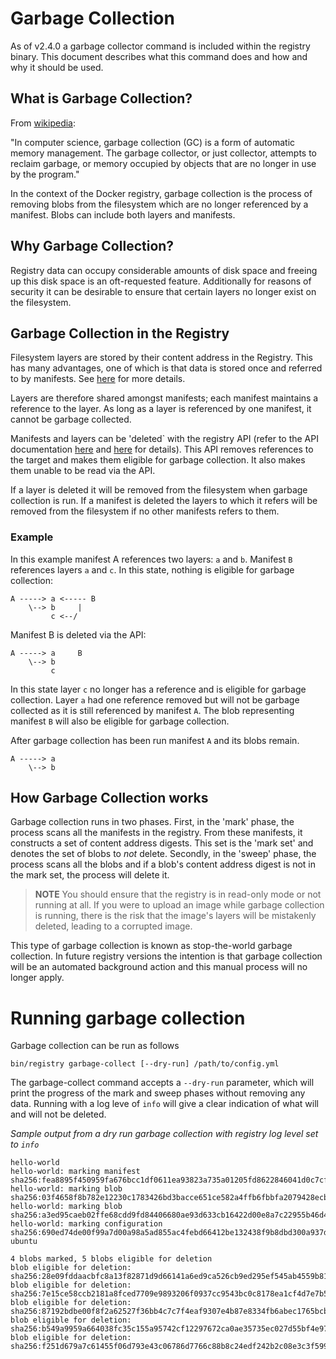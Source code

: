 <!--[metadata]>
+++
title = "Garbage Collection"
description = "High level discussion of garbage collection"
keywords = ["registry, garbage, images, tags, repository, distribution"]
+++
<![end-metadata]-->

# Garbage Collection

As of v2.4.0 a garbage collector command is included within the registry binary.
This document describes what this command does and how and why it should be used.

## What is Garbage Collection?

From [wikipedia](https://en.wikipedia.org/wiki/Garbage_collection_(computer_science)):

"In computer science, garbage collection (GC) is a form of automatic memory management. The
garbage collector, or just collector, attempts to reclaim garbage, or memory occupied by
objects that are no longer in use by the program."

In the context of the Docker registry, garbage collection is the process of
removing blobs from the filesystem which are no longer referenced by a
manifest.  Blobs can include both layers and manifests.


## Why Garbage Collection?

Registry data can occupy considerable amounts of disk space and freeing up
this disk space is an oft-requested feature.  Additionally for reasons of security it
can be desirable to ensure that certain layers no longer exist on the filesystem.


## Garbage Collection in the Registry

Filesystem layers are stored by their content address in the Registry.  This
has many advantages, one of which is that data is stored once and referred to by manifests.
See [here](compatibility.md#content-addressable-storage-cas) for more details.

Layers are therefore shared amongst manifests; each manifest maintains a reference
to the layer.  As long as a layer is referenced by one manifest, it cannot be garbage
collected.

Manifests and layers can be 'deleted` with the registry API (refer to the API
documentation [here](spec/api.md#deleting-a-layer) and
[here](spec/api.md#deleting-an-image) for details).  This API removes references
to the target and makes them eligible for garbage collection.  It also makes them
unable to be read via the API.

If a layer is deleted it will be removed from the filesystem when garbage collection
is run.  If a manifest is deleted the layers to which it refers will be removed from
the filesystem if no other manifests refers to them.


### Example

In this example manifest A references two layers: `a` and `b`.  Manifest `B` references
layers `a` and `c`.  In this state, nothing is eligible for garbage collection:

```
A -----> a <----- B
    \--> b     |
         c <--/
```

Manifest B is deleted via the API:

```
A -----> a     B
    \--> b
         c
```

In this state layer `c` no longer has a reference and is eligible for garbage
collection.  Layer `a` had one reference removed but will not be garbage
collected as it is still referenced by manifest `A`.  The blob representing
manifest `B` will also be eligible for garbage collection.

After garbage collection has been run manifest `A` and its blobs remain.

```
A -----> a
    \--> b
```


## How Garbage Collection works

Garbage collection runs in two phases. First, in the 'mark' phase, the process
scans all the manifests in the registry. From these manifests, it constructs a
set of content address digests. This set is the 'mark set' and denotes the set
of blobs to *not* delete. Secondly, in the 'sweep' phase, the process scans all
the blobs and if a blob's content address digest is not in the mark set, the
process will delete it.


> **NOTE** You should ensure that the registry is in read-only mode or not running at
> all. If you were to upload an image while garbage collection is running, there is the
> risk that the image's layers will be mistakenly deleted, leading to a corrupted image.

This type of garbage collection is known as stop-the-world garbage collection.  In future
registry versions the intention is that garbage collection will be an automated background
action and this manual process will no longer apply.



# Running garbage collection

Garbage collection can be run as follows

`bin/registry garbage-collect [--dry-run] /path/to/config.yml`

The garbage-collect command accepts a `--dry-run` parameter, which will print the progress
of the mark and sweep phases without removing any data.  Running with a log leve of `info`
will give a clear indication of what will and will not be deleted.

_Sample output from a dry run garbage collection with registry log level set to `info`_

```
hello-world
hello-world: marking manifest sha256:fea8895f450959fa676bcc1df0611ea93823a735a01205fd8622846041d0c7cf
hello-world: marking blob sha256:03f4658f8b782e12230c1783426bd3bacce651ce582a4ffb6fbbfa2079428ecb
hello-world: marking blob sha256:a3ed95caeb02ffe68cdd9fd84406680ae93d633cb16422d00e8a7c22955b46d4
hello-world: marking configuration sha256:690ed74de00f99a7d00a98a5ad855ac4febd66412be132438f9b8dbd300a937d
ubuntu

4 blobs marked, 5 blobs eligible for deletion
blob eligible for deletion: sha256:28e09fddaacbfc8a13f82871d9d66141a6ed9ca526cb9ed295ef545ab4559b81
blob eligible for deletion: sha256:7e15ce58ccb2181a8fced7709e9893206f0937cc9543bc0c8178ea1cf4d7e7b5
blob eligible for deletion: sha256:87192bdbe00f8f2a62527f36bb4c7c7f4eaf9307e4b87e8334fb6abec1765bcb
blob eligible for deletion: sha256:b549a9959a664038fc35c155a95742cf12297672ca0ae35735ec027d55bf4e97
blob eligible for deletion: sha256:f251d679a7c61455f06d793e43c06786d7766c88b8c24edf242b2c08e3c3f599
```

